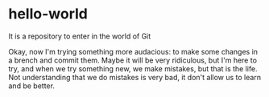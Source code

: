 # hello-world
It is a repository to enter in the world of Git

Okay, now I'm trying something more audacious: to make some changes in a brench and commit them. Maybe it will be very ridiculous, but I'm here to try, and when we try something new, we make mistakes, but that is the life.
Not understanding that we do mistakes is very bad, it don't allow us to learn and be better.
